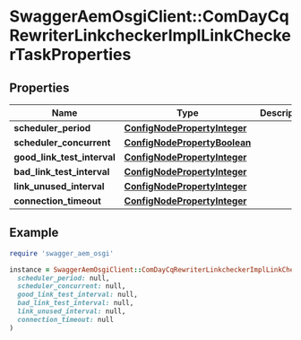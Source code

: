 # SwaggerAemOsgiClient::ComDayCqRewriterLinkcheckerImplLinkCheckerTaskProperties

## Properties

| Name | Type | Description | Notes |
| ---- | ---- | ----------- | ----- |
| **scheduler_period** | [**ConfigNodePropertyInteger**](ConfigNodePropertyInteger.md) |  | [optional] |
| **scheduler_concurrent** | [**ConfigNodePropertyBoolean**](ConfigNodePropertyBoolean.md) |  | [optional] |
| **good_link_test_interval** | [**ConfigNodePropertyInteger**](ConfigNodePropertyInteger.md) |  | [optional] |
| **bad_link_test_interval** | [**ConfigNodePropertyInteger**](ConfigNodePropertyInteger.md) |  | [optional] |
| **link_unused_interval** | [**ConfigNodePropertyInteger**](ConfigNodePropertyInteger.md) |  | [optional] |
| **connection_timeout** | [**ConfigNodePropertyInteger**](ConfigNodePropertyInteger.md) |  | [optional] |

## Example

```ruby
require 'swagger_aem_osgi'

instance = SwaggerAemOsgiClient::ComDayCqRewriterLinkcheckerImplLinkCheckerTaskProperties.new(
  scheduler_period: null,
  scheduler_concurrent: null,
  good_link_test_interval: null,
  bad_link_test_interval: null,
  link_unused_interval: null,
  connection_timeout: null
)
```

